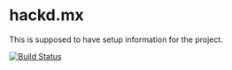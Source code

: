 hackd.mx
========

This is supposed to have setup information for the project.


[![Build Status](https://travis-ci.org/hackd/hackd.mx.png)](https://travis-ci.org/hackd/hackd.mx)
